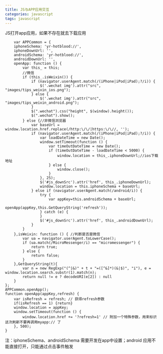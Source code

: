 ```yaml
---
title: JS与APP应用交互
categories: javascript
tags: javascript
---
```


JS打开app应用，如果不存在就去下载应用

	    var APPCommon = {
        iphoneSchema: 'yr-hotblood://',
        iphoneDownUrl: '',
        androidSchema: 'yr-hotblood://',
        androidDownUrl: '',
        openApp: function () {
            var this_ = this;
            //微信
            if (this_.isWeixin()) {
                if (navigator.userAgent.match(/(iPhone|iPod|iPad);?/i)) {
                    $('.wechat img').attr("src", "images/tips_weixin_ios.png");
                } else {
                    $('.wechat img').attr("src", "images/tips_weixin_android.png");
                }
                $(".wechat").css("height", $(window).height());
                $(".wechat").show();
            } else {//非微信浏览器
                var baseUrl = window.location.href.replace(/http:\/\/|https:\/\//, '');
                if (navigator.userAgent.match(/(iPhone|iPod|iPad);?/i)) {
                    var loadDateTime = new Date();
                    window.setTimeout(function () {
                        var timeOutDateTime = new Date();
                        if (timeOutDateTime - loadDateTime < 5000) {
                            window.location = this_.iphoneDownUrl;//ios下载地址
                        } else {
                            window.close();
                        }
                    }, 25);
                    $('#js_downSrc').attr('href', this_.iphoneDownUrl);
                    window.location = this.iphoneSchema + baseUrl;
                } else if (navigator.userAgent.match(/android/i)) {
                    try {
                        var appKey=this.androidSchema + baseUrl;
                            openApp(appKey,this.GetQueryString('refresh'));
                    } catch (e) {
                    }
                    $('#js_downSrc').attr('href', this_.androidDownUrl);
                }
            }
        },isWeixin: function () { //判断是否是微信
            var ua = navigator.userAgent.toLowerCase();
            if (ua.match(/MicroMessenger/i) == "micromessenger") {
                return true;
            } else {
                return false;
            }
        },GetQueryString(t){
            var n = new RegExp("(^|&)" + t + "=([^&]*)(&|$)", "i"), e = window.location.search.substr(1).match(n);
            return null != e ? decodeURI(e[2]) : null
        }
    };
    APPCommon.openApp();
    function openApp(appKey,refresh) {
        var isRefresh = refresh; // 获得refresh参数
        if(isRefresh == 1) {return}
        window.location = appKey;
        window.setTimeout(function () {
            window.location.href += '?refresh=1' // 附加一个特殊参数，用来标识这次刷新不要再调用myapp:// 了
        }, 500);
    }
	
注：iphoneSchema、androidSchema 需要开发在app中设置；android 应用不能直接打开，只能通过点击事件触发